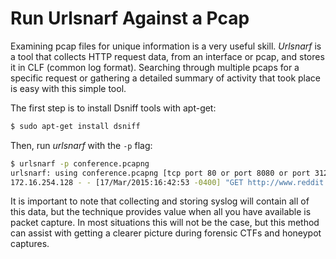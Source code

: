 # Run Urlsnarf Against a Pcap

Examining pcap files for unique information is a very useful skill. *Urlsnarf* is a tool that
collects HTTP request data, from an interface or pcap, and stores it in CLF (common log format).
Searching through multiple pcaps for a specific request or gathering a detailed summary of
activity that took place is easy with this simple tool. 

The first step is to install Dsniff tools with apt-get: 

```bash
$ sudo apt-get install dsniff
```

Then, run *urlsnarf* with the <code>-p</code> flag:

```bash
$ urlsnarf -p conference.pcapng
urlsnarf: using conference.pcapng [tcp port 80 or port 8080 or port 3128]
172.16.254.128 - - [17/Mar/2015:16:42:53 -0400] "GET http://www.reddit.com/ HTTP/1.1" - - "-" "Mozilla/5.0 (Windows NT 6.1; WOW64) AppleWebKit/537.36 (KHTML, like Gecko) Chrome/41.0.2272.89 Safari/537.36"
```
It is important to note that collecting and storing syslog will contain all of this data, but
the technique provides value when all you have available is packet capture. In most situations
this will not be the case, but this method can assist with getting a clearer picture during
forensic CTFs and honeypot captures.
